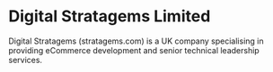 # Digital Stratagems Limited

Digital Stratagems (stratagems.com) is a UK company specialising in providing eCommerce development and senior technical leadership services.

